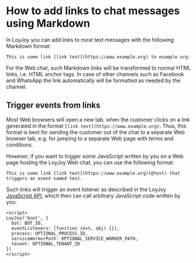 # How to add links to chat messages using Markdown

In LoyJoy you can add links to most text messages with the following Markdown format:

```
This is some link [link text](https://www.example.org) to example.org.
```

For the Web chat, such Markdown links will be transformed to normal HTML links, i.e. HTML anchor tags. In case of other channels such as Facebook and WhatsApp the link automatically will be formatted as needed by the channel.


## Trigger events from links

Most Web browsers will open a new tab, when the customer clicks on a link generated in the format `[link text](https://www.example.org)`. Thus, this format is best for sending the customer out of the chat to a separate Web browser tab, e.g. for jumping to a separate Web page with terms and conditions.

However, if you want to trigger some JavaScript written by you on a Web page hosting the LoyJoy Web chat, you can use the following format:

```
This is some link [link text](https://www.example.org)(@test) that triggers an event named test.
```

Such links will trigger an event listener as described in the LoyJoy [JavaScript API](documentation/JAVASCRIPT_API.md), which then can call arbitrary JavaScript code written by you:

```
<script>
LoyJoy('boot', {
  bot: BOT_ID,
  eventListeners: [function (evt, obj) {}],
  process: OPTIONAL_PROCESS_ID,
  serviceWorkerPath: OPTIONAL_SERVICE_WORKER_PATH,
  tenant: OPTIONAL_TENANT_ID
})
</script>
```
